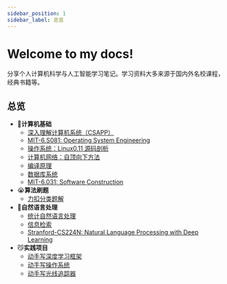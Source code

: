 ```yaml
---
sidebar_position: 1
sidebar_label: 总览
---
```


# Welcome to my docs!

分享个人计算机科学与人工智能学习笔记。学习资料大多来源于国内外名校课程，经典书籍等。

## 总览

- 🤤**计算机基础**
  - [深入理解计算机系统（CSAPP）](docs/system/CSAPP)
  - [MIT-6.S081: Operating System Engineering](docs/system/os/xv6-Labs)
  - [操作系统：Linux0.11 源码剖析](docs/system/os/Linux-Labs)
  - [计算机网络：自顶向下方法](docs/system/Computer-Network)
  - [编译原理](docs/system/Compilers)
  - [数据库系统](docs/system/database)
  - [MIT-6.031: Software Construction](docs/system/Software-Construction)
- 😭**算法刷题**
  - [力扣分类题解](docs/code-daily/leetcode)
- 🤗**自然语言处理**
  - [统计自然语言处理](docs/ai/ml-nlp)
  - [信息检索](docs/ai/ir)
  - [Stranford-CS224N: Natural Language Processing with Deep Learning](docs/ai/dl-nlp)
- 😼**实践项目**
  - [动手写深度学习框架](docs/project/dlsys)
  - [动手写操作系统](docs/project/os)
  - [动手写光线追踪器](docs/project/raytracer)